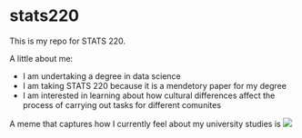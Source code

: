 # stats220

This is my repo for STATS 220. 

A little about me:

- I am undertaking a degree in data science
- I am taking STATS 220 because it is a mendetory paper for my degree
- I am interested in learning about how cultural differences affect the process of carrying out tasks for different comunites

A meme that captures how I currently feel about my university studies is ![](https://c.tenor.com/8druEACXtX8AAAAd/tenor.gif)
